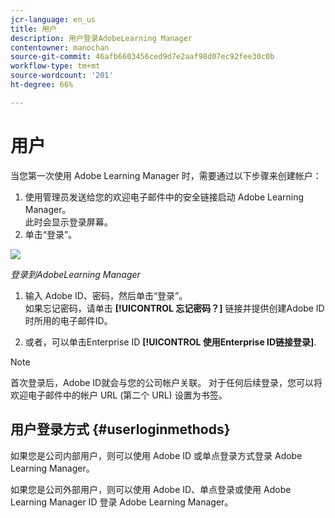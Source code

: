 ```yaml
---
jcr-language: en_us
title: 用户
description: 用户登录AdobeLearning Manager
contentowner: manochan
source-git-commit: 46afb6603456ced9d7e2aaf98d07ec92fee30c0b
workflow-type: tm+mt
source-wordcount: '201'
ht-degree: 66%

---
```




# 用户

当您第一次使用 Adobe Learning Manager 时，需要通过以下步骤来创建帐户：

1. 使用管理员发送给您的欢迎电子邮件中的安全链接启动 Adobe Learning Manager。\
   此时会显示登录屏幕。
1. 单击“登录”。

![](assets/adobeid-signin.png)

*登录到AdobeLearning Manager*

1. 输入 Adobe ID、密码，然后单击“登录”。\
   如果忘记密码，请单击 **[!UICONTROL 忘记密码？]** 链接并提供创建Adobe ID时所用的电子邮件ID。

1. 或者，可以单击Enterprise ID **[!UICONTROL 使用Enterprise ID链接登录]**.

>[!NOTE]
>
>首次登录后，Adobe ID就会与您的公司帐户关联。 对于任何后续登录，您可以将欢迎电子邮件中的帐户 URL (第二个 URL) 设置为书签。

## 用户登录方式 {#userloginmethods}

如果您是公司内部用户，则可以使用 Adobe ID 或单点登录方式登录 Adobe Learning Manager。

如果您是公司外部用户，则可以使用 Adobe ID、单点登录或使用 Adobe Learning Manager ID 登录 Adobe Learning Manager。
